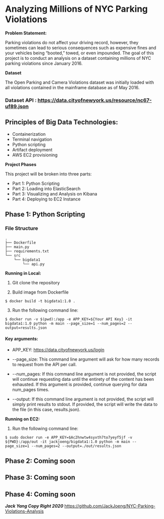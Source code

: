 # Analyzing Millions of NYC Parking Violations

**Problem Statement:**

Parking violations do not affect your driving record, however, they sometimes can lead to serious consequences such as expensive fines and your vehicles being “booted,” towed, or even impounded. The goal of this project is to conduct an analysis on a dataset containing millions of NYC parking violations since January 2016. 


**Dataset**

The Open Parking and Camera Violations dataset was initially loaded with all violations contained in the mainframe database as of May 2016. 

### Dataset API : https://data.cityofnewyork.us/resource/nc67-uf89.json


## Principles of Big Data Technologies: 
- Containerization 
- Terminal navigation
- Python scripting 
- Artifact deployment 
- AWS EC2 provisioning

**Project Phases**

This project will be broken into three parts:

- Part 1: Python Scripting
- Part 2: Loading into ElasticSearch
- Part 3: Visualizing and Analysis on Kibana
- Part 4: Deploying to EC2 Instance


## Phase 1: Python Scripting	

### File Structure

  ```console
  .
  ├── Dockerfile
  ├── main.py
  ├── requirements.txt
  └── src
      └── bigdata1
          └── api.py
  ```
**Running in Local:**


1. Git clone the repository 

2. Build image from Dockerfile
```
$ docker build -t bigdata1:1.0 .
```
3. Run the following command line:
```
$ docker run -v $(pwd):/app -e APP_KEY=${Your API Key} -it bigdata1:1.0 python -m main --page_size=1 --num_pages=2 --output=results.json
```

#### Key arguments:
 - APP_KEY: https://data.cityofnewyork.us/login

- --page_size: This command line argument will ask for how many records to request from the API per call.

- --num_pages: If this command line argument is not provided, the script will continue requesting data until the entirety of the content has been exhausted. If this argument is provided, continue querying for data num_pages times.

- --output: If this command line argument is not provided, the script will simply print results to stdout. If provided, the script will write the data to the file (in this case, results.json).


**Running on EC2:**

1. Run the following command line: 

```
$ sudo docker run -e APP_KEY=$Ac2hnwtw4syxth7to7yeyf5jf -v ${PWD}:/app/out -it jackjoeng/bigdata1:1.0 python -m main --page_size=1 --num_pages=2 --output=./out/results.json 
```

## Phase 2: Coming soon
## Phase 3: Coming soon
## Phase 4: Coming soon

***Jack Yang Copy Right 2020***
https://github.com/JackJoeng/NYC-Parking-Violations-Analysis
